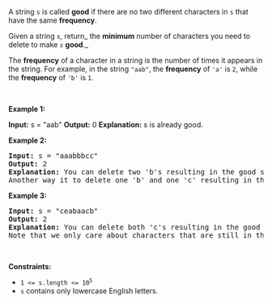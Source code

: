 A string `` s `` is called __good__ if there are no two different characters in `` s `` that have the same __frequency__.

Given a string `` s ``, return_ the __minimum__ number of characters you need to delete to make _`` s ``_ __good__._

The __frequency__ of a character in a string is the number of times it appears in the string. For example, in the string `` "aab" ``, the __frequency__ of `` 'a' `` is `` 2 ``, while the __frequency__ of `` 'b' `` is `` 1 ``.

&nbsp;

__Example 1:__

<strong>Input:</strong> s = "aab"
    <strong>Output:</strong> 0
    <strong>Explanation:</strong> s is already good.

__Example 2:__

<pre>
<strong>Input:</strong> s = "aaabbbcc"
<strong>Output:</strong> 2
<strong>Explanation:</strong> You can delete two 'b's resulting in the good string "aaabcc".
Another way it to delete one 'b' and one 'c' resulting in the good string "aaabbc".</pre>

__Example 3:__

<pre>
<strong>Input:</strong> s = "ceabaacb"
<strong>Output:</strong> 2
<strong>Explanation:</strong> You can delete both 'c's resulting in the good string "eabaab".
Note that we only care about characters that are still in the string at the end (i.e. frequency of 0 is ignored).
</pre>

&nbsp;

__Constraints:__

*   <code>1 &lt;= s.length &lt;= 10<sup>5</sup></code>
*   `` s ``&nbsp;contains only lowercase English letters.